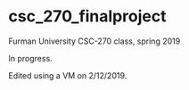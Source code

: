 # csc_270_finalproject

Furman University CSC-270 class, spring 2019

In progress.

Edited using a VM on 2/12/2019.
